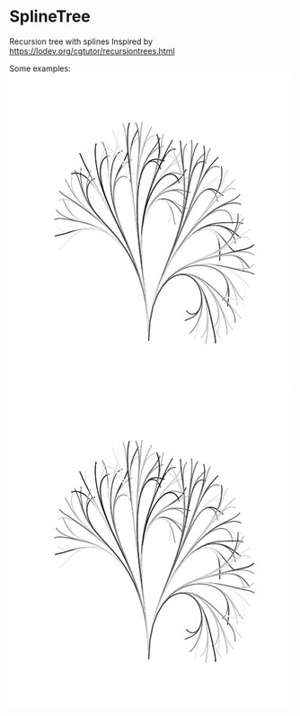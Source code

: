 # SplineTree
Recursion tree with splines 
Inspired by https://lodev.org/cgtutor/recursiontrees.html

Some examples:
![Alt text](./RecursionTreeBezier_1537945841529.svg)
<img src="./RecursionTreeBezier_1537945841529.svg">
